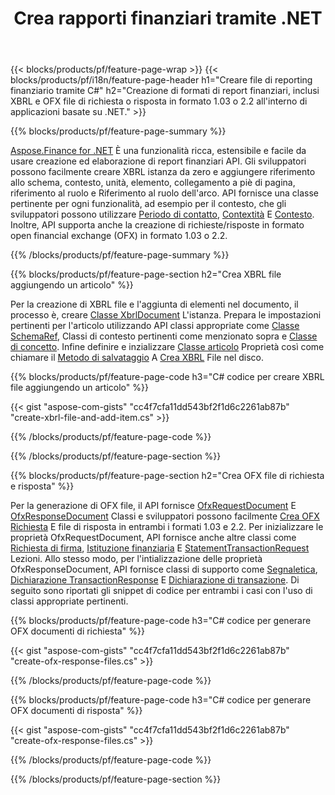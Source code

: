 ﻿---
title: Crea rapporti finanziari tramite .NET
url: /it/net/create/
description:  C# codice per creare rapporti finanziari in XBRL e OFX file di richiesta o risposta tramite .NET libreria.
---
{{< blocks/products/pf/feature-page-wrap >}}
{{< blocks/products/pf/i18n/feature-page-header h1="Creare file di reporting finanziario tramite C#" h2="Creazione di formati di report finanziari, inclusi XBRL e OFX file di richiesta o risposta in formato 1.03 o 2.2 all\'interno di applicazioni basate su .NET." >}}

{{% blocks/products/pf/feature-page-summary %}}

[Aspose.Finance for .NET](https://products.aspose.com/finance/net/) È una funzionalità ricca, estensibile e facile da usare creazione ed elaborazione di report finanziari API. Gli sviluppatori possono facilmente creare XBRL istanza da zero e aggiungere riferimento allo schema, contesto, unità, elemento, collegamento a piè di pagina, riferimento al ruolo e 
Riferimento al ruolo dell'arco. API fornisce una classe pertinente per ogni funzionalità, ad esempio per il contesto, che gli sviluppatori possono utilizzare [Periodo di contatto](https://apireference.aspose.com/finance/net/aspose.finance.xbrl/contextperiod), [Contextità](https://apireference.aspose.com/finance/net/aspose.finance.xbrl/contextentity) E [Contesto](https://apireference.aspose.com/finance/net/aspose.finance.xbrl/context). 
Inoltre, API supporta anche la creazione di richieste/risposte in formato open financial exchange (OFX) in formato 1.03 o 2.2.

{{% /blocks/products/pf/feature-page-summary %}}

{{% blocks/products/pf/feature-page-section h2="Crea XBRL file aggiungendo un articolo" %}}

Per la creazione di XBRL file e l'aggiunta di elementi nel documento, il processo è, creare [Classe XbrlDocument](https://apireference.aspose.com/finance/net/aspose.finance.xbrl/xbrldocument) L'istanza. Prepara le impostazioni pertinenti per l'articolo utilizzando API classi appropriate come [Classe SchemaRef](https://apireference.aspose.com/finance/net/aspose.finance.xbrl/schemaref), Classi di contesto pertinenti come menzionato sopra e [Classe di concetto](https://apireference.aspose.com/finance/net/aspose.finance.xbrl/concept). Infine definire e inzializzare [Classe articolo](https://apireference.aspose.com/finance/net/aspose.finance.xbrl/item) Proprietà così come chiamare il [Metodo di salvataggio](https://apireference.aspose.com/finance/net/aspose.finance.xbrl.xbrldocument/save/methods/1) A [Crea XBRL](https://products.aspose.com/finance/net/create/xbrl/) File nel disco.

{{% blocks/products/pf/feature-page-code h3="C# codice per creare XBRL file aggiungendo un articolo" %}}

{{< gist "aspose-com-gists" "cc4f7cfa11dd543bf2f1d6c2261ab87b" "create-xbrl-file-and-add-item.cs" >}} 

{{% /blocks/products/pf/feature-page-code %}}

{{% /blocks/products/pf/feature-page-section %}}

{{% blocks/products/pf/feature-page-section h2="Crea OFX file di richiesta e risposta" %}}


Per la generazione di OFX file, il API fornisce [OfxRequestDocument](https://apireference.aspose.com/finance/net/aspose.finance.ofx/ofxrequestdocument) E [OfxResponseDocument](https://apireference.aspose.com/finance/net/aspose.finance.ofx/ofxresponsedocument) Classi e sviluppatori possono facilmente [Crea OFX Richiesta](https://products.aspose.com/finance/net/create/ofx-request/) E file di risposta in entrambi i formati 1.03 e 2.2. Per inizializzare le proprietà OfxRequestDocument, API fornisce anche altre classi come [Richiesta di firma](https://apireference.aspose.com/finance/net/aspose.finance.ofx.signon/signonrequest), [Istituzione finanziaria](https://apireference.aspose.com/finance/net/aspose.finance.ofx.signon/financialinstitution) E [StatementTransactionRequest](https://apireference.aspose.com/finance/net/aspose.finance.ofx.bank/statementtransactionrequest) Lezioni. Allo stesso modo, per l'intializzazione delle proprietà OfxResponseDocument, API fornisce classi di supporto come [Segnaletica](https://apireference.aspose.com/finance/net/aspose.finance.ofx.signon/signonresponse),  [Dichiarazione TransactionResponse](https://apireference.aspose.com/finance/net/aspose.finance.ofx.bank/statementtransactionresponse) E [Dichiarazione di transazione](https://apireference.aspose.com/finance/net/aspose.finance.ofx/statementtransaction). Di seguito sono riportati gli snippet di codice per entrambi i casi con l'uso di classi appropriate pertinenti.

{{% blocks/products/pf/feature-page-code h3="C# codice per generare OFX documenti di richiesta" %}}

{{< gist "aspose-com-gists" "cc4f7cfa11dd543bf2f1d6c2261ab87b" "create-ofx-response-files.cs" >}} 

{{% /blocks/products/pf/feature-page-code %}}

{{% blocks/products/pf/feature-page-code h3="C# codice per generare OFX documenti di risposta" %}}

{{< gist "aspose-com-gists" "cc4f7cfa11dd543bf2f1d6c2261ab87b" "create-ofx-response-files.cs" >}} 

{{% /blocks/products/pf/feature-page-code %}}

{{% /blocks/products/pf/feature-page-section %}}